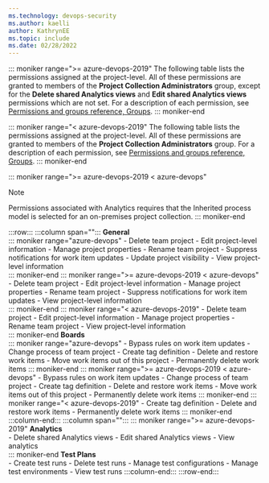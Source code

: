 ```yaml
---
ms.technology: devops-security
ms.author: kaelli
author: KathrynEE
ms.topic: include
ms.date: 02/28/2022
---
```


::: moniker range=">= azure-devops-2019"
The following table lists the permissions assigned at the project-level. All of these permissions are granted to members of the **Project Collection Administrators** group, except for the **Delete shared Analytics views** and **Edit shared Analytics views** permissions which are not set. For a description of each permission, see [Permissions and groups reference, Groups](permissions.md#project-level-permissions).
::: moniker-end

::: moniker range="< azure-devops-2019"
The following table lists the permissions assigned at the project-level. All of these permissions are granted to members of the **Project Collection Administrators** group. For a description of each permission, see [Permissions and groups reference, Groups](permissions.md#project-level-permissions).
::: moniker-end

::: moniker range=">= azure-devops-2019 < azure-devops"
> [!NOTE]   
> Permissions associated with Analytics requires that the Inherited process model is selected for an on-premises project collection. 
::: moniker-end

:::row:::
   :::column span="":::
      **General**  
      ::: moniker range="azure-devops"
      - Delete team project
      - Edit project-level information
      - Manage project properties
      - Rename team project
      - Suppress notifications for work item updates
      - Update project visibility
      - View project-level information  
      ::: moniker-end
      ::: moniker range=">= azure-devops-2019 < azure-devops"
      - Delete team project
      - Edit project-level information
      - Manage project properties
      - Rename team project
      - Suppress notifications for work item updates
      - View project-level information  
      ::: moniker-end
      ::: moniker range="< azure-devops-2019"
      - Delete team project
      - Edit project-level information
      - Manage project properties
      - Rename team project
      - View project-level information  
      ::: moniker-end
      **Boards**  
      ::: moniker range="azure-devops"
      - Bypass rules on work item updates
      - Change process of team project 
      - Create tag definition
      - Delete and restore work items
      - Move work items out of this project
      - Permanently delete work items
      ::: moniker-end
      ::: moniker range=">= azure-devops-2019 < azure-devops"
      - Bypass rules on work item updates
      - Change process of team project 
      - Create tag definition
      - Delete and restore work items
      - Move work items out of this project
      - Permanently delete work items
      ::: moniker-end
      ::: moniker range="< azure-devops-2019"
      - Create tag definition
      - Delete and restore work items
      - Permanently delete work items
      ::: moniker-end
   :::column-end:::
   :::column span="":::
      ::: moniker range=">= azure-devops-2019"
      **Analytics**  
      - Delete shared Analytics views
      - Edit shared Analytics views
      - View analytics  
      ::: moniker-end
      **Test Plans**  
      - Create test runs
      - Delete test runs
      - Manage test configurations
      - Manage test environments
      - View test runs 
   :::column-end:::
:::row-end:::